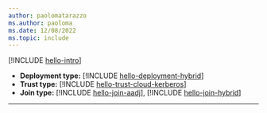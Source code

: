 ```yaml
---
author: paolomatarazzo
ms.author: paoloma
ms.date: 12/08/2022
ms.topic: include
---
```


[!INCLUDE [hello-intro](hello-intro.md)]
- **Deployment type:** [!INCLUDE [hello-deployment-hybrid](hello-deployment-hybrid.md)]
- **Trust type:** [!INCLUDE [hello-trust-cloud-kerberos](hello-trust-cloud-kerberos.md)]
- **Join type:** [!INCLUDE [hello-join-aadj](hello-join-aadj.md)], [!INCLUDE [hello-join-hybrid](hello-join-hybrid.md)]
---